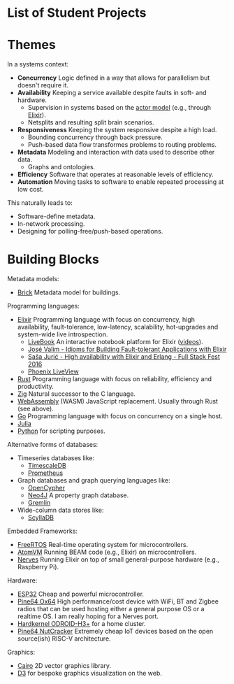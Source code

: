 # List of Student Projects

# Themes

In a systems context:
- **Concurrency** Logic defined in a way that allows for parallelism but doesn't require it.
- **Availability** Keeping a service available despite faults in soft- and hardware.
  - Supervision in systems based on the [actor model](https://en.wikipedia.org/wiki/Actor_model) (e.g., through [Elixir](https://elixir-lang.org)).
  - Netsplits and resulting split brain scenarios.
- **Responsiveness** Keeping the system responsive despite a high load.
  - Bounding concurrency through back pressure.
  - Push-based data flow transformes problems to routing problems.
- **Metadata** Modeling and interaction with data used to describe other data.
  - Graphs and ontologies.
- **Efficiency** Software that operates at reasonable levels of efficiency.
- **Automation** Moving tasks to software to enable repeated processing at low cost.

This naturally leads to:
- Software-define metadata.
- In-network processing.
- Designing for polling-free/push-based operations.

# Building Blocks

Metadata models:
- [Brick](https://brickschema.org) Metadata model for buildings.

Programming languages:
- [Elixir](https://elixir-lang.org) Programming language with focus on concurrency, high availability, fault-tolerance, low-latency, scalability, hot-upgrades and system-wide live introspection.
  - [LiveBook](https://livebook.dev) An interactive notebook platform for Elixir ([videos](https://www.youtube.com/@livebookdev)).
  - [José Valim - Idioms for Building Fault-tolerant Applications with Elixir](https://www.youtube.com/watch?v=mkGq1WoEvI4)
  - [Saša Jurić - High availability with Elixir and Erlang - Full Stack Fest 2016](https://www.youtube.com/watch?v=Ba3aCm3A0o8)
  - [Phoenix LiveView](https://www.youtube.com/watch?v=k4mSbCoBTPI)
- [Rust](https://www.rust-lang.org) Programming language with focus on reliability, efficiency and productivity.
- [Zig](https://ziglang.org) Natural successor to the C language.
- [WebAssembly](https://webassembly.org) (WASM) JavaScript replacement. Usually through Rust (see above).
- [Go](https://golang.org) Programming language with focus on concurrency on a single host.
- [Julia](https://julialang.org)
- [Python](https://www.python.org) for scripting purposes.

Alternative forms of databases:
- Timeseries databases like:
  - [TimescaleDB](https://www.timescale.com)
  - [Prometheus](https://en.wikipedia.org/wiki/Prometheus_(software))
- Graph databases and graph querying languages like:
  - [OpenCypher](https://opencypher.org)
  - [Neo4J](https://neo4j.com) A property graph database.
  - [Gremlin](https://en.wikipedia.org/wiki/Gremlin_(query_language))
- Wide-column data stores like:
  - [ScyllaDB](https://www.scylladb.com)

Embedded Frameworks:
- [FreeRTOS](https://www.freertos.org) Real-time operating system for microcontrollers.
- [AtomVM](https://www.atomvm.net) Running BEAM code (e.g., Elixir) on microcontrollers.
- [Nerves](https://nerves-project.org) Running Elixir on top of small general-purpose hardware (e.g., Raspberry Pi).

Hardware:
- [ESP32](http://esp32.net) Cheap and powerful microcontroller.
- [Pine64 Ox64](https://wiki.pine64.org/wiki/Ox64) High performance/cost device with WiFi, BT and Zigbee radios that can be used hosting either a general purpose OS or a realtime OS. I am really hoping for a Nerves port.
- [Hardkernel ODROID-H3+](ODROID-H3+) for a home cluster.
- [Pine64 NutCracker](https://wiki.pine64.org/wiki/Nutcracker) Extremely cheap IoT devices based on the open source(ish) RISC-V architecture.

Graphics:
- [Cairo](https://www.cairographics.org) 2D vector graphics library.
- [D3](https://d3js.org) for bespoke graphics visualization on the web.

